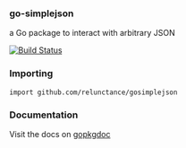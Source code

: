 ### go-simplejson

a Go package to interact with arbitrary JSON

[![Build Status](https://secure.travis-ci.org/bitly/go-simplejson.png)](http://travis-ci.org/bitly/go-simplejson)

### Importing

    import github.com/relunctance/gosimplejson

### Documentation

Visit the docs on [gopkgdoc](http://godoc.org/github.com/bitly/go-simplejson)
